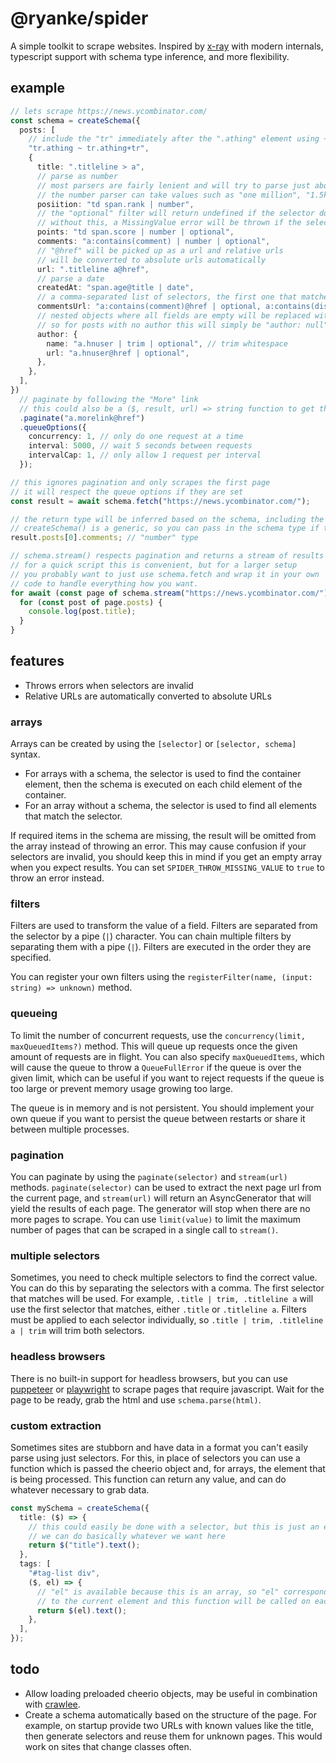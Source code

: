 # @ryanke/spider

A simple toolkit to scrape websites. Inspired by [x-ray](https://github.com/matthewmueller/x-ray#readme) with modern internals, typescript support with schema type inference, and more flexibility.

## example

```ts
// lets scrape https://news.ycombinator.com/
const schema = createSchema({
  posts: [
    // include the "tr" immediately after the ".athing" element using ~
    "tr.athing ~ tr.athing+tr",
    {
      title: ".titleline > a",
      // parse as number
      // most parsers are fairly lenient and will try to parse just about anything
      // the number parser can take values such as "one million", "1.5k", "1000", "10,000 dollars", etc
      posiition: "td span.rank | number",
      // the "optional" filter will return undefined if the selector doesn't match anything
      // without this, a MissingValue error will be thrown if the selector matches nothing
      points: "td span.score | number | optional",
      comments: "a:contains(comment) | number | optional",
      // "@href" will be picked up as a url and relative urls
      // will be converted to absolute urls automatically
      url: ".titleline a@href",
      // parse a date
      createdAt: "span.age@title | date",
      // a comma-separated list of selectors, the first one that matches will be used
      commentsUrl: "a:contains(comment)@href | optional, a:contains(discuss)@href | optional",
      // nested objects where all fields are empty will be replaced with "null",
      // so for posts with no author this will simply be "author: null"
      author: {
        name: "a.hnuser | trim | optional", // trim whitespace
        url: "a.hnuser@href | optional",
      },
    },
  ],
})
  // paginate by following the "More" link
  // this could also be a ($, result, url) => string function to get the next page
  .paginate("a.morelink@href")
  .queueOptions({
    concurrency: 1, // only do one request at a time
    interval: 5000, // wait 5 seconds between requests
    intervalCap: 1, // only allow 1 request per interval
  });

// this ignores pagination and only scrapes the first page
// it will respect the queue options if they are set
const result = await schema.fetch("https://news.ycombinator.com/");

// the return type will be inferred based on the schema, including the types of the fields when using | number.
// createSchema() is a generic, so you can pass in the schema type if the inferred type is insufficient.
result.posts[0].comments; // "number" type

// schema.stream() respects pagination and returns a stream of results
// for a quick script this is convenient, but for a larger setup
// you probably want to just use schema.fetch and wrap it in your own
// code to handle everything how you want.
for await (const page of schema.stream("https://news.ycombinator.com/")) {
  for (const post of page.posts) {
    console.log(post.title);
  }
}
```

## features

- Throws errors when selectors are invalid
- Relative URLs are automatically converted to absolute URLs

### arrays

Arrays can be created by using the `[selector]` or `[selector, schema]` syntax.

- For arrays with a schema, the selector is used to find the container element, then the schema is executed on each child element of the container.
- For an array without a schema, the selector is used to find all elements that match the selector.

If required items in the schema are missing, the result will be omitted from the array instead of throwing an error. This may cause confusion if your selectors are invalid, you should keep this in mind if you get an empty array when you expect results. You can set `SPIDER_THROW_MISSING_VALUE` to `true` to throw an error instead.

### filters

Filters are used to transform the value of a field. Filters are separated from the selector by a pipe (`|`) character. You can chain multiple filters by separating them with a pipe (`|`). Filters are executed in the order they are specified.

You can register your own filters using the `registerFilter(name, (input: string) => unknown)` method.

### queueing

To limit the number of concurrent requests, use the `concurrency(limit, maxQueuedItems?)` method. This will queue up requests once the given amount of requests are in flight. You can also specify `maxQueuedItems`, which will cause the queue to throw a `QueueFullError` if the queue is over the given limit, which can be useful if you want to reject requests if the queue is too large or prevent memory usage growing too large.

The queue is in memory and is not persistent. You should implement your own queue if you want to persist the queue between restarts or share it between multiple processes.

### pagination

You can paginate by using the `paginate(selector)` and `stream(url)` methods. `paginate(selector)` can be used to extract the next page url from the current page, and `stream(url)` will return an AsyncGenerator that will yield the results of each page. The generator will stop when there are no more pages to scrape. You can use `limit(value)` to limit the maximum number of pages that can be scraped in a single call to `stream()`.

### multiple selectors

Sometimes, you need to check multiple selectors to find the correct value. You can do this by separating the selectors with a comma. The first selector that matches will be used. For example, `.title | trim, .titleline a` will use the first selector that matches, either `.title` or `.titleline a`. Filters must be applied to each selector individually, so `.title | trim, .titleline a | trim` will trim both selectors.

### headless browsers

There is no built-in support for headless browsers, but you can use [puppeteer](https://github.com/puppeteer/puppeteer) or [playwright](https://playwright.dev/) to scrape pages that require javascript. Wait for the page to be ready, grab the html and use `schema.parse(html)`.

### custom extraction

Sometimes sites are stubborn and have data in a format you can't easily parse using just selectors. For this, in place of selectors you can use a function which is passed the cheerio object and, for arrays, the element that is being processed. This function can return any value, and can do whatever necessary to grab data.

```ts
const mySchema = createSchema({
  title: ($) => {
    // this could easily be done with a selector, but this is just an example
    // we can do basically whatever we want here
    return $("title").text();
  },
  tags: [
    "#tag-list div",
    ($, el) => {
      // "el" is available because this is an array, so "el" corresponds
      // to the current element and this function will be called on each.
      return $(el).text();
    },
  ],
});
```

## todo

- Allow loading preloaded cheerio objects, may be useful in combination with [crawlee](https://crawlee.dev/api/cheerio-crawler).
- Create a schema automatically based on the structure of the page. For example, on startup provide two URLs with known values like the title, then generate selectors and reuse them for unknown pages. This would work on sites that change classes often.
